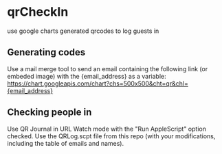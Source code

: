 # qrCheckIn
use google charts generated qrcodes to log guests in

## Generating codes
Use a mail merge tool to send an email containing the following link (or embeded image) with the {email_address} as a variable:
https://chart.googleapis.com/chart?chs=500x500&cht=qr&chl={email_address}

## Checking people in
Use QR Journal in URL Watch mode with the "Run AppleScript" option checked. 
Use the QRLog.scpt file from this repo (with your modifications, including the table of emails and names). 

